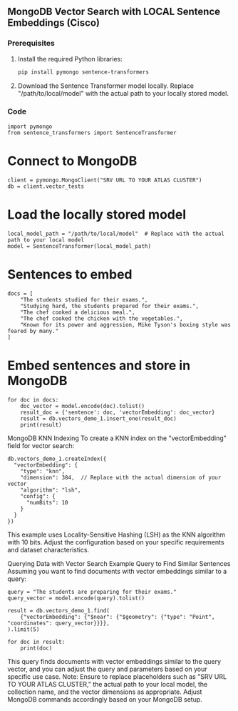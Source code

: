 ## MongoDB Vector Search with LOCAL Sentence Embeddings (Cisco)

### Prerequisites

1. Install the required Python libraries:

    ```bash
    pip install pymongo sentence-transformers
    ```

2. Download the Sentence Transformer model locally. Replace "/path/to/local/model" with the actual path to your locally stored model.

### Code

```
import pymongo
from sentence_transformers import SentenceTransformer
```
# Connect to MongoDB
```
client = pymongo.MongoClient("SRV URL TO YOUR ATLAS CLUSTER")
db = client.vector_tests
```
# Load the locally stored model
```
local_model_path = "/path/to/local/model"  # Replace with the actual path to your local model
model = SentenceTransformer(local_model_path)
```
# Sentences to embed
```
docs = [
    "The students studied for their exams.",
    "Studying hard, the students prepared for their exams.",
    "The chef cooked a delicious meal.",
    "The chef cooked the chicken with the vegetables.",
    "Known for its power and aggression, Mike Tyson's boxing style was feared by many."
]
```
# Embed sentences and store in MongoDB
```
for doc in docs:
    doc_vector = model.encode(doc).tolist()
    result_doc = {'sentence': doc, 'vectorEmbedding': doc_vector}
    result = db.vectors_demo_1.insert_one(result_doc)
    print(result)
```
MongoDB KNN Indexing
To create a KNN index on the "vectorEmbedding" field for vector search:
```
db.vectors_demo_1.createIndex({
  "vectorEmbedding": {
    "type": "knn",
    "dimension": 384,  // Replace with the actual dimension of your vector
    "algorithm": "lsh",
    "config": {
      "numBits": 10
    }
  }
})
```
This example uses Locality-Sensitive Hashing (LSH) as the KNN algorithm with 10 bits. Adjust the configuration based on your specific requirements and dataset characteristics.

Querying Data with Vector Search
Example Query to Find Similar Sentences
Assuming you want to find documents with vector embeddings similar to a query:
```
query = "The students are preparing for their exams."
query_vector = model.encode(query).tolist()

result = db.vectors_demo_1.find(
    {"vectorEmbedding": {"$near": {"$geometry": {"type": "Point", "coordinates": query_vector}}}},
).limit(5)

for doc in result:
    print(doc)
```
This query finds documents with vector embeddings similar to the query vector, and you can adjust the query and parameters based on your specific use case.
Note: Ensure to replace placeholders such as "SRV URL TO YOUR ATLAS CLUSTER," the actual path to your local model, the collection name, and the vector dimensions as appropriate. Adjust MongoDB commands accordingly based on your MongoDB setup.

